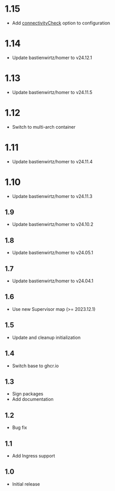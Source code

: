 # 1.15
- Add [connectivityCheck](https://github.com/bastienwirtz/homer/blob/main/docs/configuration.md#connectivity-checks) option to configuration
# 1.14
- Update bastienwirtz/homer to v24.12.1
# 1.13
- Update bastienwirtz/homer to v24.11.5
# 1.12
- Switch to multi-arch container
# 1.11
- Update bastienwirtz/homer to v24.11.4
# 1.10
- Update bastienwirtz/homer to v24.11.3
## 1.9
- Update bastienwirtz/homer to v24.10.2
## 1.8
- Update bastienwirtz/homer to v24.05.1
## 1.7
- Update bastienwirtz/homer to v24.04.1
## 1.6
- Use new Supervisor map (>= 2023.12.1)
## 1.5
- Update and cleanup initialization
## 1.4
- Switch base to ghcr.io
## 1.3
- Sign packages
- Add documentation
## 1.2
- Bug fix
## 1.1
- Add Ingress support
## 1.0
- Initial release
